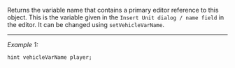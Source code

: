 Returns the variable name that contains a primary editor reference to this object. This is the variable given in the `Insert Unit dialog / name field` in the editor. It can be changed using `setVehicleVarName`.


---
*Example 1:*
```sqf
hint vehicleVarName player;
```